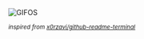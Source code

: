 <div align="justify">
<picture>
    <source media="(prefers-color-scheme: dark)" srcset="https://i.ibb.co/zfyfKY7/output-gif.gif">
    <source media="(prefers-color-scheme: light)" srcset="https://i.ibb.co/zfyfKY7/output-gif.gif">
    <img alt="GIFOS" src="https://i.ibb.co/zfyfKY7/output-gif.gif">
</picture>

<sub><i>inspired from [x0rzavi/github-readme-terminal](https://github.com/x0rzavi/github-readme-terminal)</i></sub>

</div>

<!-- Image deletion URL: https://ibb.co/Svhvq8d/3eb19b75fa3e87d9c72e5f97d3038a93 -->